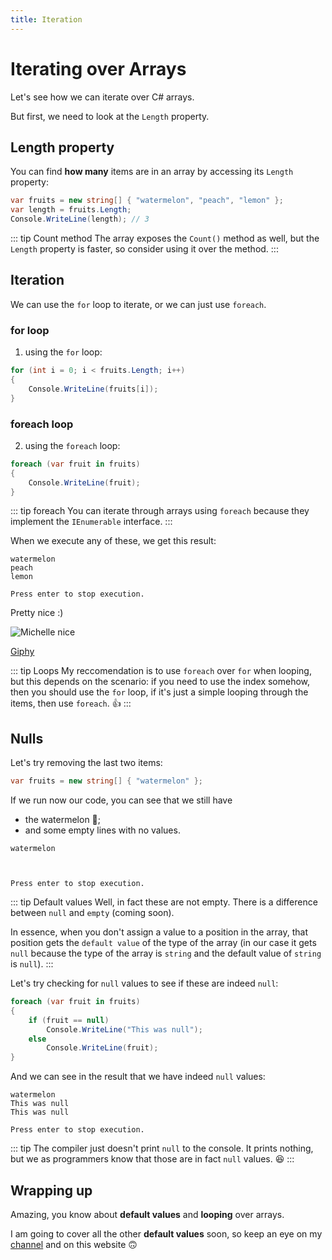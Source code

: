 ```yaml
---
title: Iteration
---
```


# Iterating over Arrays

Let's see how we can iterate over C# arrays. 

<youtube :src="'CDyT-MLVUtg'"/>

But first, we need to look at the `Length` property.

## Length property

You can find **how many** items are in an array by accessing its `Length` property:

``` csharp
var fruits = new string[] { "watermelon", "peach", "lemon" };
var length = fruits.Length;
Console.WriteLine(length); // 3
```

::: tip Count method
The array exposes the `Count()` method as well, but the `Length` property is faster, so consider using it over the method.
:::

## Iteration
We can use the `for` loop to iterate, or we can just use `foreach`.

### for loop
1. using the `for` loop:
``` csharp
for (int i = 0; i < fruits.Length; i++)
{
    Console.WriteLine(fruits[i]);
}
```

### foreach loop
2. using the `foreach` loop:
``` csharp
foreach (var fruit in fruits)
{
    Console.WriteLine(fruit);
}
```

::: tip foreach
You can iterate through arrays using `foreach` because they implement the `IEnumerable` interface.
:::

When we execute any of these, we get this result:

```
watermelon
peach
lemon

Press enter to stop execution.
```
Pretty nice :)

![Michelle nice](https://media.giphy.com/media/AGOPaltgJ2pBC/giphy.gif)

[Giphy](https://giphy.com/gifs/thumbs-up-michelle-obama-cool-story-bro-AGOPaltgJ2pBC)

::: tip Loops
My reccomendation is to use `foreach` over `for` when looping, but this depends on the scenario: if you need to use the index somehow, then you should use the `for` loop, if it's just a simple looping through the items, then use `foreach`. :+1:
:::

## Nulls
Let's try removing the last two items:

``` csharp
var fruits = new string[] { "watermelon" };
```

If we run now our code, you can see that we still have 
- the watermelon :watermelon:;
- and some empty lines with no values.

```
watermelon



Press enter to stop execution.
```

::: tip Default values
Well, in fact these are not empty. There is a difference between `null` and `empty` (coming soon). 

In essence, when you don't assign a value to a position in the array, that position gets the `default value` of the type of the array (in our case it gets `null` because the type of the array is `string` and the default value of `string` is `null`).
:::

Let's try checking for `null` values to see if these are indeed `null`:

``` csharp
foreach (var fruit in fruits)
{
    if (fruit == null)
        Console.WriteLine("This was null");
    else 
        Console.WriteLine(fruit);
}
```

And we can see in the result that we have indeed `null` values:

```
watermelon
This was null
This was null

Press enter to stop execution.
```

::: tip
The compiler just doesn't print `null` to the console. It prints nothing, but we as programmers know that those are in fact `null` values. :satisfied:
:::

## Wrapping up

Amazing, you know about **default values** and **looping** over arrays.

I am going to cover all the other **default values** soon, so keep an eye on my [channel](https://www.youtube.com/channel/UCPIe87uLDW-QZ5FnUZqdxoA) and on this website :upside_down_face:
